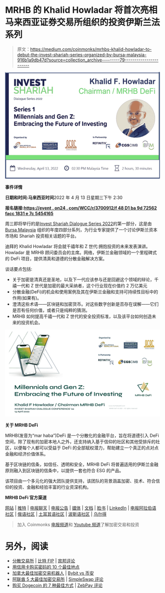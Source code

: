 # MRHB 的 Khalid Howladar 将首次亮相马来西亚证券交易所组织的投资伊斯兰法系列

> 原文：<https://medium.com/coinmonks/mrhbs-khalid-howladar-to-debut-the-invest-shariah-series-organized-by-bursa-malaysia-916b1a9db47d?source=collection_archive---------79----------------------->

![](img/0dc2da69e93654e70399bc6da4544862.png)

**事件详情**

**日期和时间:马来西亚时间**2022 年 4 月 13 日星期三下午 2:30

**报名链接:**[**https://event . on24 . com/WCC/r/3700912/f 48 D1 ba 9d 72562 facc 1831 e 7c 5454165**](https://event.on24.com/wcc/r/3700912/F48D1BA9D72562FACC1831E7C5454165)

周三即将举行的是[Invest Shariah Dialogue Series 2022](https://event.on24.com/wcc/r/3700912/F48D1BA9D72562FACC1831E7C5454165)的第一部分，这是由 [Bursa Malaysia](https://www.bursamalaysia.com/) 组织的年度四部分系列，为行业专家提供了一个讨论伊斯兰资本市场和 Shariah 投资相关话题的平台。

迪拜的 Khalid Howladar 将会就千禧年和 Z 世代:拥抱投资的未来发表演讲。Howladar 是 MRHB 顾问委员会的主席。网络，伊斯兰金融领域的一个里程碑式的 DeFi 项目，提供清真和道德的分散金融解决方案。

谈话要点包括:

*   关于加密是清真还是圣地，以及下一代应该参与还是回避这个领域的辩论，千禧一代和 Z 世代是加密的最大采纳者，这个行业现在价值约 2 万亿美元
*   分散金融(DeFi)的机会和使用案例及其在伊斯兰金融和支持可持续性目标中的作用(如果有)。
*   澄清这些术语——区块链和加密货币。对这些数字创新是否存在误解——它们是否有任何价值，或者只是纯粹的猜测。
*   MRHB 如何提高千禧一代和 Z 世代的安全投资标准，以及该平台如何创造未来的投资机会。

![](img/43f7fc3e0784c0dace3a98c57855cb4e.png)

**关于 MRHB DeFi**

MRHB(发音为“mar haba”)DeFi 是一个分散化的金融平台，旨在将道德引入 DeFi 空间，除了现有的加密本地人之外，还支持纳入基于信仰的社区和其他受排斥的社区，以便每个人都可以受益于 DeFi 的全部赋权潜力，帮助建立一个真正的点对点金融和经济价值体系。

基于区块链的信条，如信任、透明和安全，MRHB DeFi 将普遍适用的伊斯兰金融原则融入到区块链的信条中，以提供一套也符合 ESG 的产品。

该项目由一个多元化的强大团队提供支持，该团队的背景涵盖加密、技术、符合信仰的投资、金融和经验丰富的行业资深机构。

**MRHB DeFi 官方渠道**

[网站](https://mrhb.network/) | [推特](https://twitter.com/marhabadefi) | [电报聊天](https://t.me/mdf_official) | [电报公告](https://t.me/marhabadefi_ANN) | [媒体](/@mrhbdefi) | [文档](https://marhabadefi.com/info-centre.php) | [脸书](https://www.facebook.com/MRHB-DeFi-105893235209147/) | [LinkedIn](https://www.linkedin.com/company/marhabadefi/) | [电报阿拉伯语社区](https://t.me/mdf_arabic) | [俄语社区](https://t.me/mdf_russia) | [土耳其语社区](https://t.me/MarhabaDefiTR) | [波斯语社区](https://t.me/mrhbdefi_persian) | [乌尔得](https://t.me/MRHBDeFi_Urdu_Hindi)

> 加入 Coinmonks [电报频道](https://t.me/coincodecap)和 [Youtube 频道](https://www.youtube.com/c/coinmonks/videos)了解加密交易和投资

# 另外，阅读

*   [分散交易所](https://coincodecap.com/what-are-decentralized-exchanges) | [比特 FIP](https://coincodecap.com/bitbns-fip) | [宾邦评论](https://coincodecap.com/bingbon-review)
*   [用信用卡购买密码的 10 个最佳地点](https://coincodecap.com/buy-crypto-with-credit-card)
*   [加拿大最佳加密交易机器人](https://coincodecap.com/5-best-crypto-trading-bots-in-canada) | [Bybit vs 币安](https://coincodecap.com/bybit-binance-moonxbt)
*   [阿联酋 5 大最佳加密交易所](https://coincodecap.com/best-crypto-exchanges-in-uae) | [SimpleSwap 评论](https://coincodecap.com/simpleswap-review)
*   [购买 Dogecoin 的 7 种最佳方式](https://coincodecap.com/ways-to-buy-dogecoin) | [ZebPay 评论](https://coincodecap.com/zebpay-review)